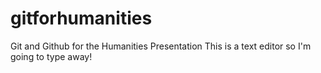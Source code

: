 # gitforhumanities
Git and Github for the Humanities Presentation
This is a text editor so I'm going to type away! 
